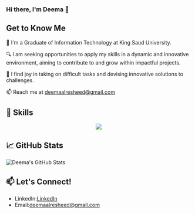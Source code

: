 ### Hi there, I'm Deema 👋

## Get to Know Me

🏫 I'm a Graduate of Information Technology  at King Saud University.

🔍 I am seeking opportunities to apply my skills in a dynamic and innovative environment, aiming to contribute to and grow within impactful projects.

👯 I find joy in taking on difficult tasks and devising innovative solutions to challenges.

📫 Reach me at [deemaalresheed@gmail.com](mailto:deemaalresheed@gmail.com)


## 🚀 Skills

<p align="center">
  <a href="https://skillicons.dev">
    <img src="https://skillicons.dev/icons?i=py,r,java,django,php,html,css,js,vscode,mysql,mongodb,anaconda,sklearn,figma,github" />
  </a>
</p>

## 📈 GitHub Stats

![Deema's GitHub Stats](https://github-readme-stats.vercel.app/api?username=Deema25Ra&show_icons=true&count_private=true)

## 📫 Let's Connect!

- LinkedIn:[LinkedIn](https://www.linkedin.com/in/deema-alresheed-19566b213/?utm_source=share&utm_campaign=share_via&utm_content=profile&utm_medium=ios_app)
- Email:[deemaalresheed@gmail.com](mailto:deemaalresheed@gmail.com)



